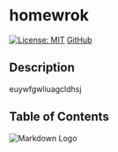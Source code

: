 
  # homewrok 	
 
 [![License: MIT](https://img.shields.io/badge/License-MIT-yellow.svg)](https://opensource.org/licenses/MIT)
  [GitHub](https//:github.com/AnnaOlt "GitHub") 
 
 ## Description 
 
 euywfgwliuagcldhsj 
 
 ## Table of Contents 
 
 ![Markdown Logo](https://avatars0.githubusercontent.com/u/58372483?v=4)